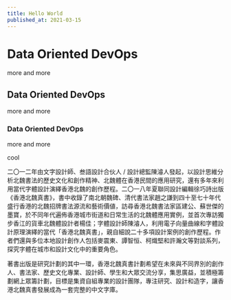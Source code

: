```yaml
---
title: Hello World
published_at: 2021-03-15
---
```

# Data Oriented DevOps

more and more

## Data Oriented DevOps

more and more

### Data Oriented DevOps

more and more

cool

二〇一二年由文字設計師、叁語設計合伙人 / 設計總監陳濬人發起，以設計思維分析北魏書法的歷史文化和創作精神、北魏體在香港民間的應用研究，還有多年來利用當代字體設計演繹香港北魏的創作歷程。二〇一八年夏聯同設計編輯徐巧詩出版《香港北魏真書》，書中收錄了南北朝魏碑、清代書法家趙之謙到四十至七十年代盛行香港的北魏招牌書法源流和藝術價値，訪尋香港北魏書法家區建公、蘇世傑的墨寶，於不同年代遍佈香港城市街道和日常生活的北魏體應用實例，並首次專訪獨步香江的貨車北魏體設計者楊佳；字體設計師陳濬人，利用電子向量曲線和字體設計原理演繹的當代「香港北魏真書」，親自細說二十多項設計案例的創作歷程。作者們還與多位本地設計創作人包括麥震東、譚智恒、柯熾堅和許瀚文等對談系列，探究字體在城市和設計文化中的重要角色。

著書出版是研究計劃的其中一環，香港北魏真書計劃希望在未來與不同界別的創作人、書法家、歷史文化專業、設計師、學生和大眾交流分享，集思廣益，並積極籌劃網上眾籌計劃，目標是集資自組專業的設計團隊，專注研究、設計和造字，讓香港北魏真書發展成為一套完整的中文字庫。
